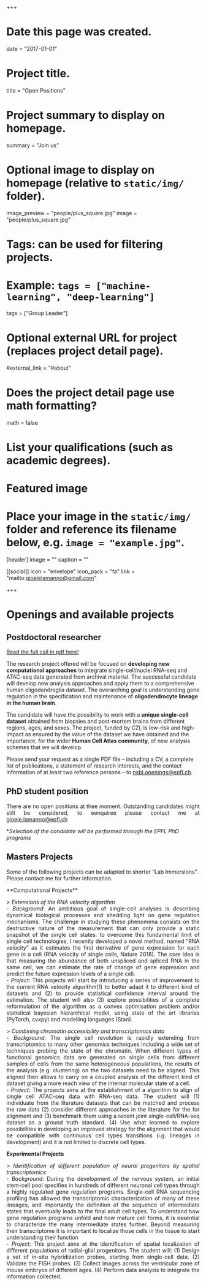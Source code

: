 +++
# Date this page was created.
date = "2017-01-01"

# Project title.
title = "Open Positions"

# Project summary to display on homepage.
summary = "Join us"

# Optional image to display on homepage (relative to `static/img/` folder).
image_preview = "people/plus_square.jpg"
image = "people/plus_square.jpg"

# Tags: can be used for filtering projects.
# Example: `tags = ["machine-learning", "deep-learning"]`
tags = ["Group Leader"]

# Optional external URL for project (replaces project detail page).
#external_link = "#about"

# Does the project detail page use math formatting?
math = false

# List your qualifications (such as academic degrees).
# Featured image
# Place your image in the `static/img/` folder and reference its filename below, e.g. `image = "example.jpg"`.
[header]
image = ""
caption = ""

[[social]]
icon = "envelope"
icon_pack = "fa"
link = "mailto:gioelelamanno@gmail.com"
 
+++
 
# Openings and available projects

## Postdoctoral researcher

[Read the full call in pdf here!](/files/postdocCZI.pdf)

The research project offered will be focused on **developing new computational approaches** to integrate single-cell/nuclei RNA-seq and ATAC-seq data generated from archival material. The successful candidate will develop new analysis approaches and apply them to a comprehensive human oligodendroglia dataset. The overarching goal is understanding gene regulation in the specification and maintenance of **oligodendrocyte lineage in the human brain**.

The candidate will have the possibility to work with a **unique single-cell dataset** obtained from biopsies and post-mortem brains from different regions, ages, and sexes. The project, funded by CZI, is low-risk and high-impact as ensured by the value of the dataset we have obtained and the importance, for the wider **Human Cell Atlas community**, of new analysis schemes that we will develop.

Please send your request as a single PDF file – including a CV, a complete list of publications, a statement of research interests, and the contact information of at least two reference persons – to <a href="mailto:nsbl.openings@epfl.ch">nsbl.openings@epfl.ch</a>.

## PhD student position
<div style="text-align: justify">
There are no open positions at thee moment. Outstanding candidates might still be considered, to eenquiree please contact me at <a href="mailto:gioele.lamanno@epfl.ch">gioele.lamanno@epfl.ch</a>
</div>


**Selection of the candidate will be performed through the EPFL PhD programs*

## Masters Projects

Some of the following projects can be adapted to shorter “Lab Immersions”. Please contact me for further information.

<div style="text-align: justify">
**Computational Projects**

*> Extensions of the RNA velocity algorithm*<br>
*- Background*: An ambitious goal of single-cell analyses is describing dynamical biological processes and shedding light on gene regulation mechanisms. The challenge in studying these phenomena consists on the destructive nature of the measurement that can only provide a static snapshot of the single cell states. to overcome this fundamental limit of single cell technologies, I recently developed a novel method, named “RNA velocity” as it estimates the first derivative of gene expression for each gene in a cell (RNA velocity of single cells, Nature 2018). The core idea is that measuring the abundance of both unspliced and spliced RNA in the same cell, we can estimate the rate of change of gene expression and predict the future expression levels of a single cell.<br>
*- Project*: This projects will start by introducing a series of improvement to the current RNA velocity algorithm(1)  to better adapt it to different kind of datasets and (2) to provide statistical confidence interval around the estimation. The student will also (3) explore possibilities of a complete reformulation of the algorithm as a convex optimisation problem and/or statistical bayesian hierarchical model, using state of the art libraries (PyTorch, cvxpy) and modelling languages (Stan).

*> Combining chromatin accessibility and transcriptomics data*<br>
*- Background*: The single cell revolution is rapidly extending from transcriptomics to many other genomics techniques including a wide set of techniques  probing the state of the chromatin. When different types of functional genomics data are generated on single cells from different samples of cells from the same heterogeneous populations, the results of the analysis (e.g. clustering) on the two datasets need to be aligned. This aligned then allows to carry on a coupled analysis of the different kind of dataset giving a more reach view of the internal molecular state of a cell.<br>
*- Project*: The projects aims at the establishment of a algorithm to align of single cell ATAC-seq data  with RNA-seq data. The student will (1) individuate from the literature datasets that can be matched and process the raw data (2) consider different approaches in the literature for the for alignment and (3) benchmark them using a recent joint single-cell/RNA-seq dataset as a ground truth standard. (4) Use what learned to explore possibilities in developing an improved strategy for the alignment that would be compatible with continuous cell types transitions (i.g. lineages in development) and it is not limited to discrete cell types.

**Experimental Projects**

*> Identification of different population of neural progenitors by spatial transcriptomics*<br>
*- Background*: During the development of the nervous system, an initial stem-cell pool specifies in hundreds of different neuronal cell types through a highly regulated gene regulation programs. Single-cell RNA sequencing profiling has allowed the transcriptomic characterization of many of these lineages, and importantly the definition of the sequence of intermediate states that eventually leads to the final adult cell types. To understand how gene regulation programs unfold and how mature cell forms, it is essential to characterize the many intermediate states further. Beyond measuring their transcriptome it is important to localize those cells in the tissue to start understanding their function<br>
*- Project*: This project aims at the identification of spatial localization of different populations of radial-glial progenitors. The student will: (1) Design a set of in-situ hybridization probes, starting from single-cell data. (2) Validate the FISH probes. (3) Collect images across the ventricular zone of mouse embryos of different ages. (4) Perform data analysis to integrate the information collected.




 